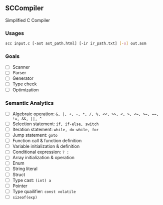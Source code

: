 ## SCCompiler

Simplified C Compiler

### Usages
```bash
scc input.c [-ast ast_path.html] [-ir ir_path.txt] [-o] out.asm
```

### Goals
- [ ] Scanner
- [ ] Parser
- [ ] Generator
- [ ] Type check
- [ ] Optimization

### Semantic Analytics
- [ ] Algebraic operation: `&, |, +, -, *, /, %, <<, >>, <, >, <=, >=, ==, !=, &&, ||, ^`
- [ ] Selection statement: `if, if-else, switch`
- [ ] Iteration statement: `while, do-while, for`
- [ ] Jump statement: `goto`
- [ ] Function call & function definition
- [ ] Variable initialization & definition
- [ ] Conditional expression: ` ? : `
- [ ] Array initialization & operation
- [ ] Enum
- [ ] String literal
- [ ] Struct
- [ ] Type cast: `(int) a`
- [ ] Pointer
- [ ] Type quailifier: `const volatile`
- [ ] `sizeof(exp)`